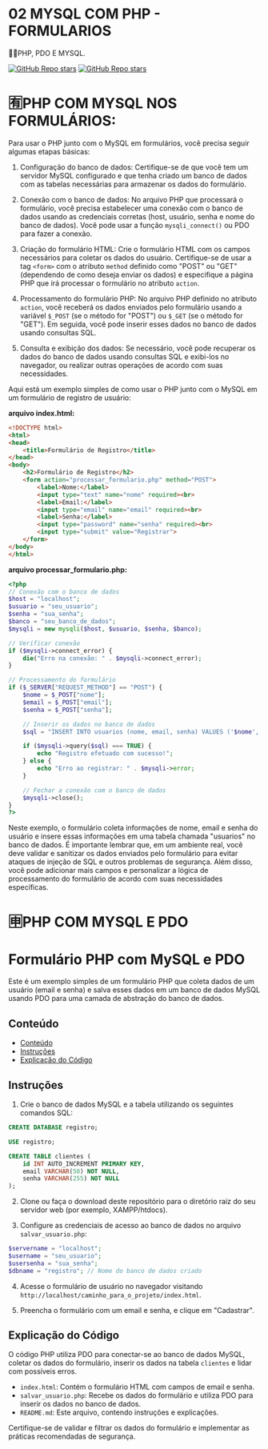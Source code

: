 # 02 MYSQL COM PHP - FORMULARIOS
👨‍⚖️PHP, PDO E MYSQL.

[![GitHub Repo stars](https://img.shields.io/badge/VILHALVA-GITHUB-03A9F4?logo=github)](https://github.com/VILHALVA) 
[![GitHub Repo stars](https://img.shields.io/badge/-PLAYLIST%20DO%20YOUTUBE-blueviolet)](https://www.youtube.com/playlist?list=PLRwFkczMQf9D4l2D4LY7Uwqf83pzmgdCT) <br>

# 🈶PHP COM MYSQL NOS FORMULÁRIOS:
Para usar o PHP junto com o MySQL em formulários, você precisa seguir algumas etapas básicas:

1. Configuração do banco de dados:
   Certifique-se de que você tem um servidor MySQL configurado e que tenha criado um banco de dados com as tabelas necessárias para armazenar os dados do formulário.

2. Conexão com o banco de dados:
   No arquivo PHP que processará o formulário, você precisa estabelecer uma conexão com o banco de dados usando as credenciais corretas (host, usuário, senha e nome do banco de dados). Você pode usar a função `mysqli_connect()` ou PDO para fazer a conexão.

3. Criação do formulário HTML:
   Crie o formulário HTML com os campos necessários para coletar os dados do usuário. Certifique-se de usar a tag `<form>` com o atributo `method` definido como "POST" ou "GET" (dependendo de como deseja enviar os dados) e especifique a página PHP que irá processar o formulário no atributo `action`.

4. Processamento do formulário PHP:
   No arquivo PHP definido no atributo `action`, você receberá os dados enviados pelo formulário usando a variável `$_POST` (se o método for "POST") ou `$_GET` (se o método for "GET"). Em seguida, você pode inserir esses dados no banco de dados usando consultas SQL.

5. Consulta e exibição dos dados:
   Se necessário, você pode recuperar os dados do banco de dados usando consultas SQL e exibi-los no navegador, ou realizar outras operações de acordo com suas necessidades.

Aqui está um exemplo simples de como usar o PHP junto com o MySQL em um formulário de registro de usuário:

**arquivo index.html:**
```html
<!DOCTYPE html>
<html>
<head>
    <title>Formulário de Registro</title>
</head>
<body>
    <h2>Formulário de Registro</h2>
    <form action="processar_formulario.php" method="POST">
        <label>Nome:</label>
        <input type="text" name="nome" required><br>
        <label>Email:</label>
        <input type="email" name="email" required><br>
        <label>Senha:</label>
        <input type="password" name="senha" required><br>
        <input type="submit" value="Registrar">
    </form>
</body>
</html>
```
**arquivo processar_formulario.php:**
```php
<?php
// Conexão com o banco de dados
$host = "localhost";
$usuario = "seu_usuario";
$senha = "sua_senha";
$banco = "seu_banco_de_dados";
$mysqli = new mysqli($host, $usuario, $senha, $banco);

// Verificar conexão
if ($mysqli->connect_error) {
    die("Erro na conexão: " . $mysqli->connect_error);
}

// Processamento do formulário
if ($_SERVER["REQUEST_METHOD"] == "POST") {
    $nome = $_POST["nome"];
    $email = $_POST["email"];
    $senha = $_POST["senha"];

    // Inserir os dados no banco de dados
    $sql = "INSERT INTO usuarios (nome, email, senha) VALUES ('$nome', '$email', '$senha')";

    if ($mysqli->query($sql) === TRUE) {
        echo "Registro efetuado com sucesso!";
    } else {
        echo "Erro ao registrar: " . $mysqli->error;
    }

    // Fechar a conexão com o banco de dados
    $mysqli->close();
}
?>
```
Neste exemplo, o formulário coleta informações de nome, email e senha do usuário e insere essas informações em uma tabela chamada "usuarios" no banco de dados. É importante lembrar que, em um ambiente real, você deve validar e sanitizar os dados enviados pelo formulário para evitar ataques de injeção de SQL e outros problemas de segurança. Além disso, você pode adicionar mais campos e personalizar a lógica de processamento do formulário de acordo com suas necessidades específicas.

# 🈸PHP COM MYSQL E PDO
# Formulário PHP com MySQL e PDO
Este é um exemplo simples de um formulário PHP que coleta dados de um usuário (email e senha) e salva esses dados em um banco de dados MySQL usando PDO para uma camada de abstração do banco de dados.

## Conteúdo

- [Conteúdo](#conteúdo)
- [Instruções](#instruções)
- [Explicação do Código](#explicação-do-código)

## Instruções
1. Crie o banco de dados MySQL e a tabela utilizando os seguintes comandos SQL:

```sql
CREATE DATABASE registro;

USE registro;

CREATE TABLE clientes (
    id INT AUTO_INCREMENT PRIMARY KEY,
    email VARCHAR(50) NOT NULL,
    senha VARCHAR(255) NOT NULL
);
```

2. Clone ou faça o download deste repositório para o diretório raiz do seu servidor web (por exemplo, XAMPP/htdocs).

3. Configure as credenciais de acesso ao banco de dados no arquivo `salvar_usuario.php`:

```php
$servername = "localhost";
$username = "seu_usuario";
$usersenha = "sua_senha";
$dbname = "registro"; // Nome do banco de dados criado
```

4. Acesse o formulário de usuário no navegador visitando `http://localhost/caminho_para_o_projeto/index.html`.

5. Preencha o formulário com um email e senha, e clique em "Cadastrar".

## Explicação do Código
O código PHP utiliza PDO para conectar-se ao banco de dados MySQL, coletar os dados do formulário, inserir os dados na tabela `clientes` e lidar com possíveis erros.

- `index.html`: Contém o formulário HTML com campos de email e senha.
- `salvar_usuario.php`: Recebe os dados do formulário e utiliza PDO para inserir os dados no banco de dados.
- `README.md`: Este arquivo, contendo instruções e explicações.

Certifique-se de validar e filtrar os dados do formulário e implementar as práticas recomendadas de segurança.
